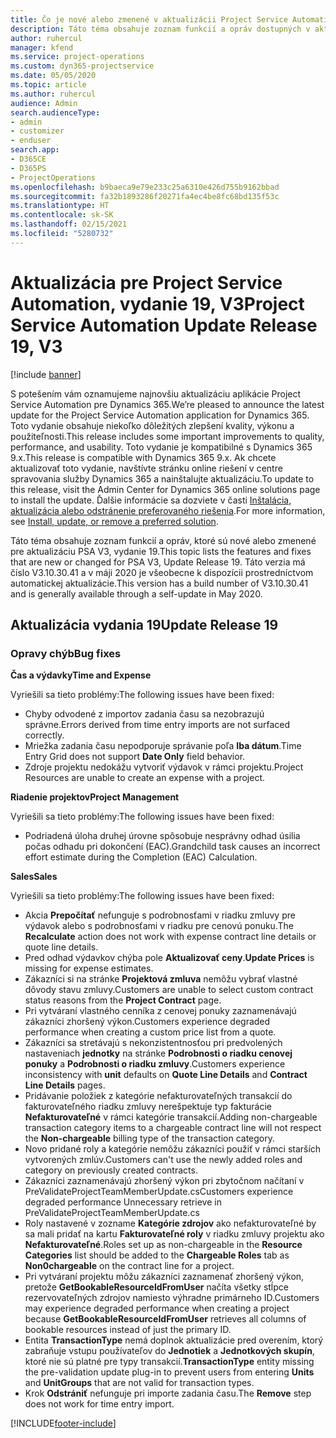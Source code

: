 ```yaml
---
title: Čo je nové alebo zmenené v aktualizácii Project Service Automation, vydanie 19, V3
description: Táto téma obsahuje zoznam funkcií a opráv dostupných v aktualizácii Project Service Automation, vydanie 19, V3
author: ruhercul
manager: kfend
ms.service: project-operations
ms.custom: dyn365-projectservice
ms.date: 05/05/2020
ms.topic: article
ms.author: ruhercul
audience: Admin
search.audienceType:
- admin
- customizer
- enduser
search.app:
- D365CE
- D365PS
- ProjectOperations
ms.openlocfilehash: b9baeca9e79e233c25a6310e426d755b9162bbad
ms.sourcegitcommit: fa32b1893286f20271fa4ec4be8fc68bd135f53c
ms.translationtype: HT
ms.contentlocale: sk-SK
ms.lasthandoff: 02/15/2021
ms.locfileid: "5280732"
---
```

# <a name="project-service-automation-update-release-19-v3"></a><span data-ttu-id="139e2-103">Aktualizácia pre Project Service Automation, vydanie 19, V3</span><span class="sxs-lookup"><span data-stu-id="139e2-103">Project Service Automation Update Release 19, V3</span></span>

[!include [banner](../includes/psa-now-project-operations.md)]

<span data-ttu-id="139e2-104">S potešením vám oznamujeme najnovšiu aktualizáciu aplikácie Project Service Automation pre Dynamics 365.</span><span class="sxs-lookup"><span data-stu-id="139e2-104">We’re pleased to announce the latest update for the Project Service Automation application for Dynamics 365.</span></span> <span data-ttu-id="139e2-105">Toto vydanie obsahuje niekoľko dôležitých zlepšení kvality, výkonu a použiteľnosti.</span><span class="sxs-lookup"><span data-stu-id="139e2-105">This release includes some important improvements to quality, performance, and usability.</span></span> <span data-ttu-id="139e2-106">Toto vydanie je kompatibilné s Dynamics 365 9.x.</span><span class="sxs-lookup"><span data-stu-id="139e2-106">This release is compatible with Dynamics 365 9.x.</span></span> <span data-ttu-id="139e2-107">Ak chcete aktualizovať toto vydanie, navštívte stránku online riešení v centre spravovania služby Dynamics 365 a nainštalujte aktualizáciu.</span><span class="sxs-lookup"><span data-stu-id="139e2-107">To update to this release, visit the Admin Center for Dynamics 365 online solutions page to install the update.</span></span> <span data-ttu-id="139e2-108">Ďalšie informácie sa dozviete v časti [Inštalácia, aktualizácia alebo odstránenie preferovaného riešenia](https://docs.microsoft.com/power-platform/admin/install-remove-preferred-solution).</span><span class="sxs-lookup"><span data-stu-id="139e2-108">For more information, see [Install, update, or remove a preferred solution](https://docs.microsoft.com/power-platform/admin/install-remove-preferred-solution).</span></span>

<span data-ttu-id="139e2-109">Táto téma obsahuje zoznam funkcií a opráv, ktoré sú nové alebo zmenené pre aktualizáciu PSA V3, vydanie 19.</span><span class="sxs-lookup"><span data-stu-id="139e2-109">This topic lists the features and fixes that are new or changed for PSA V3, Update Release 19.</span></span> <span data-ttu-id="139e2-110">Táto verzia má číslo V3.10.30.41 a v máji 2020 je všeobecne k dispozícii prostredníctvom automatickej aktualizácie.</span><span class="sxs-lookup"><span data-stu-id="139e2-110">This version has a build number of V3.10.30.41 and is generally available through a self-update in May 2020.</span></span>

## <a name="update-release-19"></a><span data-ttu-id="139e2-111">Aktualizácia vydania 19</span><span class="sxs-lookup"><span data-stu-id="139e2-111">Update Release 19</span></span>

### <a name="bug-fixes"></a><span data-ttu-id="139e2-112">Opravy chýb</span><span class="sxs-lookup"><span data-stu-id="139e2-112">Bug fixes</span></span>

<span data-ttu-id="139e2-113">**Čas a výdavky**</span><span class="sxs-lookup"><span data-stu-id="139e2-113">**Time and Expense**</span></span>

<span data-ttu-id="139e2-114">Vyriešili sa tieto problémy:</span><span class="sxs-lookup"><span data-stu-id="139e2-114">The following issues have been fixed:</span></span> 

- <span data-ttu-id="139e2-115">Chyby odvodené z importov zadania času sa nezobrazujú správne.</span><span class="sxs-lookup"><span data-stu-id="139e2-115">Errors derived from time entry imports are not surfaced correctly.</span></span>
- <span data-ttu-id="139e2-116">Mriežka zadania času nepodporuje správanie poľa **Iba dátum**.</span><span class="sxs-lookup"><span data-stu-id="139e2-116">Time Entry Grid does not support **Date Only** field behavior.</span></span>
- <span data-ttu-id="139e2-117">Zdroje projektu nedokážu vytvoriť výdavok v rámci projektu.</span><span class="sxs-lookup"><span data-stu-id="139e2-117">Project Resources are unable to create an expense with a project.</span></span>

<span data-ttu-id="139e2-118">**Riadenie projektov**</span><span class="sxs-lookup"><span data-stu-id="139e2-118">**Project Management**</span></span>

<span data-ttu-id="139e2-119">Vyriešili sa tieto problémy:</span><span class="sxs-lookup"><span data-stu-id="139e2-119">The following issues have been fixed:</span></span> 

-  <span data-ttu-id="139e2-120">Podriadená úloha druhej úrovne spôsobuje nesprávny odhad úsilia počas odhadu pri dokončení (EAC).</span><span class="sxs-lookup"><span data-stu-id="139e2-120">Grandchild task causes an incorrect effort estimate during the Completion (EAC) Calculation.</span></span>

<span data-ttu-id="139e2-121">**Sales**</span><span class="sxs-lookup"><span data-stu-id="139e2-121">**Sales**</span></span>

<span data-ttu-id="139e2-122">Vyriešili sa tieto problémy:</span><span class="sxs-lookup"><span data-stu-id="139e2-122">The following issues have been fixed:</span></span> 

- <span data-ttu-id="139e2-123">Akcia **Prepočítať** nefunguje s podrobnosťami v riadku zmluvy pre výdavok alebo s podrobnosťami v riadku pre cenovú ponuku.</span><span class="sxs-lookup"><span data-stu-id="139e2-123">The **Recalculate** action does not work with expense contract line details or quote line details.</span></span>
- <span data-ttu-id="139e2-124">Pred odhad výdavkov chýba pole **Aktualizovať ceny**.</span><span class="sxs-lookup"><span data-stu-id="139e2-124">**Update Prices** is missing for expense estimates.</span></span>
-  <span data-ttu-id="139e2-125">Zákazníci si na stránke **Projektová zmluva** nemôžu vybrať vlastné dôvody stavu zmluvy.</span><span class="sxs-lookup"><span data-stu-id="139e2-125">Customers are unable to select custom contract status reasons from the **Project Contract** page.</span></span>
- <span data-ttu-id="139e2-126">Pri vytváraní vlastného cenníka z cenovej ponuky zaznamenávajú zákazníci zhoršený výkon.</span><span class="sxs-lookup"><span data-stu-id="139e2-126">Customers experience degraded performance when creating a custom price list from a quote.</span></span>
- <span data-ttu-id="139e2-127">Zákazníci sa stretávajú s nekonzistentnosťou pri predvolených nastaveniach **jednotky** na stránke **Podrobnosti o riadku cenovej ponuky** a **Podrobnosti o riadku zmluvy**.</span><span class="sxs-lookup"><span data-stu-id="139e2-127">Customers experience inconsistency with **unit** defaults on **Quote Line Details** and **Contract Line Details** pages.</span></span>
- <span data-ttu-id="139e2-128">Pridávanie položiek z kategórie nefakturovateľných transakcií do fakturovateľného riadku zmluvy nerešpektuje typ fakturácie **Nefakturovateľné** v rámci kategórie transakcií.</span><span class="sxs-lookup"><span data-stu-id="139e2-128">Adding non-chargeable transaction category items to a chargeable contract line will not respect the **Non-chargeable** billing type of the transaction category.</span></span>
- <span data-ttu-id="139e2-129">Novo pridané roly a kategórie nemôžu zákazníci použiť v rámci starších vytvorených zmlúv.</span><span class="sxs-lookup"><span data-stu-id="139e2-129">Customers can't use the newly added roles and category on previously created contracts.</span></span>
- <span data-ttu-id="139e2-130">Zákazníci zaznamenávajú zhoršený výkon pri zbytočnom načítaní v PreValidateProjectTeamMemberUpdate.cs</span><span class="sxs-lookup"><span data-stu-id="139e2-130">Customers experience degraded performance Unnecessary retrieve in PreValidateProjectTeamMemberUpdate.cs</span></span>
- <span data-ttu-id="139e2-131">Roly nastavené v zozname **Kategórie zdrojov** ako nefakturovateľné by sa mali pridať na kartu **Fakturovateľné roly** v riadku zmluvy projektu ako **Nefakturovateľné**.</span><span class="sxs-lookup"><span data-stu-id="139e2-131">Roles set up as non-chargeable in the **Resource Categories** list should be added to the **Chargeable Roles** tab as **Non0chargeable** on the contract line for a project.</span></span>
- <span data-ttu-id="139e2-132">Pri vytváraní projektu môžu zákazníci zaznamenať zhoršený výkon, pretože **GetBookableResourceIdFromUser** načíta všetky stĺpce rezervovateľných zdrojov namiesto výhradne primárneho ID.</span><span class="sxs-lookup"><span data-stu-id="139e2-132">Customers may experience degraded performance when creating a project because **GetBookableResourceIdFromUser** retrieves all columns of bookable resources instead of just the primary ID.</span></span>
- <span data-ttu-id="139e2-133">Entita **TransactionType** nemá doplnok aktualizácie pred overením, ktorý zabraňuje vstupu používateľov do **Jednotiek** a **Jednotkových skupín**, ktoré nie sú platné pre typy transakcií.</span><span class="sxs-lookup"><span data-stu-id="139e2-133">**TransactionType** entity missing the pre-validation update plug-in to prevent users from entering **Units** and **UnitGroups** that are not valid for transaction types.</span></span>
- <span data-ttu-id="139e2-134">Krok **Odstrániť** nefunguje pri importe zadania času.</span><span class="sxs-lookup"><span data-stu-id="139e2-134">The **Remove** step does not work for time entry import.</span></span>


[!INCLUDE[footer-include](../includes/footer-banner.md)]